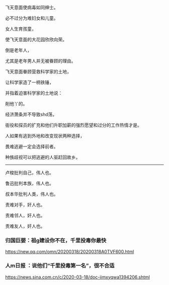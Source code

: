 飞天意面使病毒如同绅士。

必不过分为难妇女和儿童。

女人生育孩童，

使飞天意面的大花园欣欣向荣。

倒是老年人，

尤其是老年男人并无被眷顾的理由。

飞天意面眷顾营救科学家的土地，

让科学家造了一柄铁锤，

并指着迫害科学家的土地说：

削他丫的。

经济萧条并不导致shd荡，

衙役和探员的扩充和他们升职加薪的强烈愿望和过分的工作热情才是。

人如果有逃到外地和改变现状两种选择，

畏难逃避一定会选择前者。

种族歧视可以把逃避的人驱赶回故乡。

---
卢梭批判自己，伟人也。

鲁迅批判本族，伟人也。

叔本华批判人类，伟人也。

责难对手，奸人也。

责难邻人，奸人也。

责难友人，奸人也。

### 归国巨婴：祖g建设你不在，千里投毒你最快
https://new.qq.com/omn/20200318/20200318A0TVF600.html

### 人m日报 ：说他们“千里投毒第一名”，很不合适
https://news.sina.com.cn/c/2020-03-18/doc-iimxyqwa1394206.shtml
